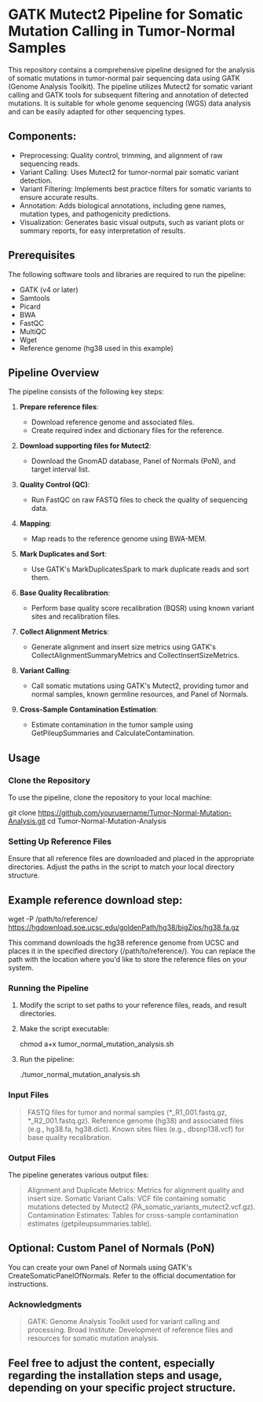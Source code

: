 # GATK Mutect2 Pipeline for Somatic Mutation Calling in Tumor-Normal Samples

This repository contains a comprehensive pipeline designed for the analysis of somatic mutations in tumor-normal pair sequencing data using GATK (Genome Analysis Toolkit). The pipeline utilizes Mutect2 for somatic variant calling and GATK tools for subsequent filtering and annotation of detected mutations. It is suitable for whole genome sequencing (WGS) data analysis and can be easily adapted for other sequencing types.

## Components:

 - Preprocessing: Quality control, trimming, and alignment of raw sequencing reads.
 - Variant Calling: Uses Mutect2 for tumor-normal pair somatic variant detection.
 - Variant Filtering: Implements best practice filters for somatic variants to ensure accurate results.
 - Annotation: Adds biological annotations, including gene names, mutation types, and pathogenicity predictions.
 - Visualization: Generates basic visual outputs, such as variant plots or summary reports, for easy interpretation of results.

## Prerequisites

The following software tools and libraries are required to run the pipeline:

- GATK (v4 or later)
- Samtools
- Picard
- BWA
- FastQC
- MultiQC
- Wget
- Reference genome (hg38 used in this example)

## Pipeline Overview

The pipeline consists of the following key steps:

1. **Prepare reference files**:
    - Download reference genome and associated files.
    - Create required index and dictionary files for the reference.

2. **Download supporting files for Mutect2**:
    - Download the GnomAD database, Panel of Normals (PoN), and target interval list.

3. **Quality Control (QC)**:
    - Run FastQC on raw FASTQ files to check the quality of sequencing data.

4. **Mapping**:
    - Map reads to the reference genome using BWA-MEM.

5. **Mark Duplicates and Sort**:
    - Use GATK's MarkDuplicatesSpark to mark duplicate reads and sort them.

6. **Base Quality Recalibration**:
    - Perform base quality score recalibration (BQSR) using known variant sites and recalibration files.

7. **Collect Alignment Metrics**:
    - Generate alignment and insert size metrics using GATK's CollectAlignmentSummaryMetrics and CollectInsertSizeMetrics.

8. **Variant Calling**:
    - Call somatic mutations using GATK's Mutect2, providing tumor and normal samples, known germline resources, and Panel of Normals.

9. **Cross-Sample Contamination Estimation**:
    - Estimate contamination in the tumor sample using GetPileupSummaries and CalculateContamination.

## Usage

### Clone the Repository

To use the pipeline, clone the repository to your local machine:

git clone https://github.com/yourusername/Tumor-Normal-Mutation-Analysis.git
cd Tumor-Normal-Mutation-Analysis

### Setting Up Reference Files

Ensure that all reference files are downloaded and placed in the appropriate directories. Adjust the paths in the script to match your local directory structure.
## Example reference download step:

  wget -P /path/to/reference/ https://hgdownload.soe.ucsc.edu/goldenPath/hg38/bigZips/hg38.fa.gz

This command downloads the hg38 reference genome from UCSC and places it in the specified directory (/path/to/reference/). You can replace the path with the location where you'd like to store the reference files on your system.

### Running the Pipeline

1. Modify the script to set paths to your reference files, reads, and result directories.
2. Make the script executable:

     chmod a+x tumor_normal_mutation_analysis.sh

3. Run the pipeline:

    ./tumor_normal_mutation_analysis.sh

### Input Files

> FASTQ files for tumor and normal samples (*_R1_001.fastq.gz, *_R2_001.fastq.gz).
> Reference genome (hg38) and associated files (e.g., hg38.fa, hg38.dict).
> Known sites files (e.g., dbsnp138.vcf) for base quality recalibration.

### Output Files

The pipeline generates various output files:
  > Alignment and Duplicate Metrics: Metrics for alignment quality and insert size.
  > Somatic Variant Calls: VCF file containing somatic mutations detected by Mutect2 (PA_somatic_variants_mutect2.vcf.gz).
  > Contamination Estimates: Tables for cross-sample contamination estimates (getpileupsummaries.table).

## Optional: Custom Panel of Normals (PoN)

You can create your own Panel of Normals using GATK's CreateSomaticPanelOfNormals. Refer to the official documentation for instructions.

### Acknowledgments

  > GATK: Genome Analysis Toolkit used for variant calling and processing.
  > Broad Institute: Development of reference files and resources for somatic mutation analysis.

## Feel free to adjust the content, especially regarding the installation steps and usage, depending on your specific project structure.
